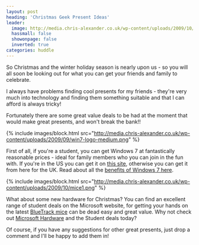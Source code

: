 ```yaml
---
layout: post
heading: 'Christmas Geek Present Ideas'
leader:
  image: http://media.chris-alexander.co.uk/wp-content/uploads/2009/10/mice1.png
  hassmall: false
  showonpage: false
  inverted: true
categories: huddle
---
```


So Christmas and the winter holiday season is nearly upon us - so you will all soon be looking out for what you can get your friends and family to celebrate.

I always have problems finding cool presents for my friends - they're very much into technology and finding them something suitable and that I can afford is always tricky!

Fortunately there are some great value deals to be had at the moment that would make great presents, and won't break the bank!!

{% include images/block.html src="http://media.chris-alexander.co.uk/wp-content/uploads/2009/09/win7-logo-medium.png" %}

First of all, if you're a student, you can get Windows 7 at fantastically reasonable prices - ideal for family members who you can join in the fun with. If you're in the US you can get it on [this site](http://www.win741.com/), otherwise you can get it from here for the UK. Read about all the [benefits of Windows 7 here](/930).

{% include images/block.html src="http://media.chris-alexander.co.uk/wp-content/uploads/2009/10/mice1.png" %}

What about some new hardware for Christmas? You can find an excellent range of student deals on the Microsoft website, for getting your hands on the latest [BlueTrack mice](/645) can be dead easy and great value. Why not check out [Microsoft Hardware](http://www.microsoft.com/hardware/) and the Student deals today?

Of course, if you have any suggestions for other great presents, just drop a comment and I'll be happy to add them in!
